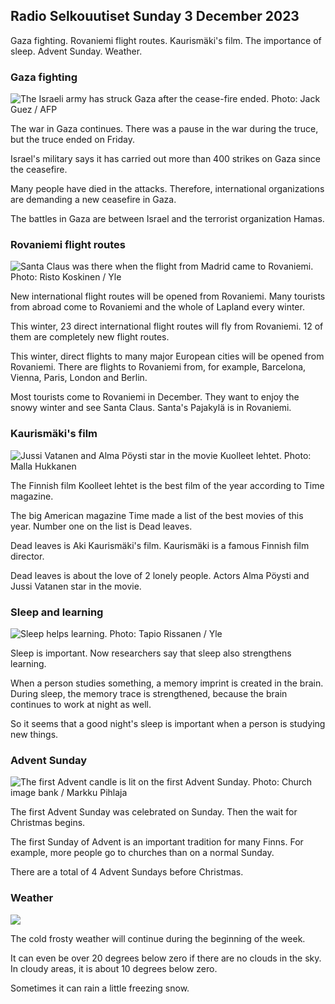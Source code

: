 Radio Selkouutiset Sunday 3 December 2023
-------------------------------------

Gaza fighting. Rovaniemi flight routes. Kaurismäki's film. The importance of sleep. Advent Sunday. Weather.

### Gaza fighting

![The Israeli army has struck Gaza after the cease-fire ended. Photo: Jack Guez / AFP](https://images.cdn.yle.fi/image/upload/c_crop,h_2880,w_5120,x_0,y_118/ar_1.7777777777777777,c_fill,g_faces,h_675,w_1200/dpr_1.0/q_auto:eco/f_auto/fl_lossy/v1701530919/39-1209984656b4cacaf252)

The war in Gaza continues. There was a pause in the war during the truce, but the truce ended on Friday.

Israel's military says it has carried out more than 400 strikes on Gaza since the ceasefire.

Many people have died in the attacks. Therefore, international organizations are demanding a new ceasefire in Gaza.

The battles in Gaza are between Israel and the terrorist organization Hamas.

### Rovaniemi flight routes

![Santa Claus was there when the flight from Madrid came to Rovaniemi. Photo: Risto Koskinen / Yle](https://images.cdn.yle.fi/image/upload/c_crop,h_1080,w_1919,x_0,y_0/ar_1.7777777777777777,c_fill,g_faces,h_675,w_1200/dpr_1.0/q_auto:eco/f_auto/fl_lossy/v1701589651/39-1210040656c327841b57)

New international flight routes will be opened from Rovaniemi. Many tourists from abroad come to Rovaniemi and the whole of Lapland every winter.

This winter, 23 direct international flight routes will fly from Rovaniemi. 12 of them are completely new flight routes.

This winter, direct flights to many major European cities will be opened from Rovaniemi. There are flights to Rovaniemi from, for example, Barcelona, Vienna, Paris, London and Berlin.

Most tourists come to Rovaniemi in December. They want to enjoy the snowy winter and see Santa Claus. Santa's Pajakylä is in Rovaniemi.

### Kaurismäki's film

![Jussi Vatanen and Alma Pöysti star in the movie Kuolleet lehtet. Photo: Malla Hukkanen](https://images.cdn.yle.fi/image/upload/c_crop,h_1324,w_2359,x_0,y_246/ar_1.7777777777777777,c_fill,g_faces,h_675,w_1200/dpr_1.0/q_auto:eco/f_auto/fl_lossy/v1701610891/39-11706796500072a5c5f1)

The Finnish film Koolleet lehtet is the best film of the year according to Time magazine.

The big American magazine Time made a list of the best movies of this year. Number one on the list is Dead leaves.

Dead leaves is Aki Kaurismäki's film. Kaurismäki is a famous Finnish film director.

Dead leaves is about the love of 2 lonely people. Actors Alma Pöysti and Jussi Vatanen star in the movie.

### Sleep and learning

![Sleep helps learning. Photo: Tapio Rissanen / Yle](https://images.cdn.yle.fi/image/upload/c_crop,h_3078,w_5472,x_0,y_222/ar_1.7777777777777777,c_fill,g_faces,h_675,w_1200/dpr_1.0/q_auto:eco/f_auto/fl_lossy/v1567762731/39-5888895d7226f7d011e)

Sleep is important. Now researchers say that sleep also strengthens learning.

When a person studies something, a memory imprint is created in the brain. During sleep, the memory trace is strengthened, because the brain continues to work at night as well.

So it seems that a good night's sleep is important when a person is studying new things.

### Advent Sunday

![The first Advent candle is lit on the first Advent Sunday. Photo: Church image bank / Markku Pihlaja](https://images.cdn.yle.fi/image/upload/c_crop,h_2784,w_4950,x_0,y_196/ar_1.7777777777777777,c_fill,g_faces,h_675,w_1200/dpr_1.0/q_auto:eco/f_auto/fl_lossy/v1637768059/39-883537619e5adcecf75)

The first Advent Sunday was celebrated on Sunday. Then the wait for Christmas begins.

The first Sunday of Advent is an important tradition for many Finns. For example, more people go to churches than on a normal Sunday.

There are a total of 4 Advent Sundays before Christmas.

### Weather

![](https://images.cdn.yle.fi/image/upload/c_crop,h_1080,w_1919,x_0,y_0/ar_1.7777777777777777,c_fill,g_faces,h_675,w_1200/dpr_1.0/q_auto:eco/f_auto/fl_lossy/v1701611898/39-1210087656c895e33a34)

The cold frosty weather will continue during the beginning of the week.

It can even be over 20 degrees below zero if there are no clouds in the sky. In cloudy areas, it is about 10 degrees below zero.

Sometimes it can rain a little freezing snow.